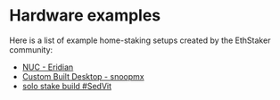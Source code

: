 # Hardware examples

Here is a list of example home-staking setups created by the EthStaker community:

* [NUC - Eridian](nuc-eridian.md)
* [Custom Built Desktop - snoopmx](custom-built-desktop.md)
* [solo stake build #SedVit](https://docs.ethstaker.cc/ethstaker-knowledge-base/\~/changes/NOgmu0qFw15PWNjraueb/hardware/hardware-examples/solo-stake-build)
